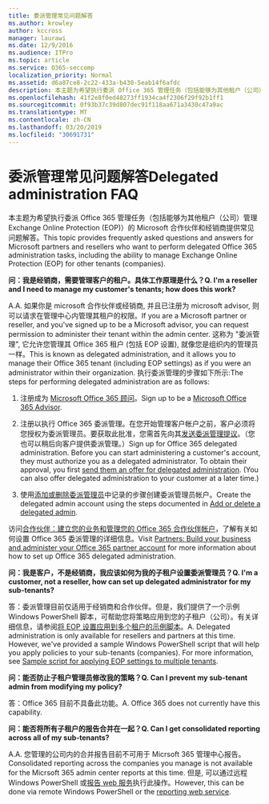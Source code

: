 ```yaml
---
title: 委派管理常见问题解答
ms.author: krowley
author: kccross
manager: laurawi
ms.date: 12/9/2016
ms.audience: ITPro
ms.topic: article
ms.service: O365-seccomp
localization_priority: Normal
ms.assetid: d6a87ce8-2c22-433a-b430-5eab14f6afdc
description: 本主题为希望执行委派 Office 365 管理任务（包括能够为其他租户（公司）管理 Exchange Online Protection (EOP)）的 Microsoft 合作伙伴和经销商提供常见问题解答。
ms.openlocfilehash: 41f2e8f0ed48273ff1934ca4f2306f29f92b1ff1
ms.sourcegitcommit: 0f93b37c39d807dec91f118aa671a3430c47a9ac
ms.translationtype: MT
ms.contentlocale: zh-CN
ms.lasthandoff: 03/20/2019
ms.locfileid: "30691731"
---
```

# <a name="delegated-administration-faq"></a><span data-ttu-id="9d79d-103">委派管理常见问题解答</span><span class="sxs-lookup"><span data-stu-id="9d79d-103">Delegated administration FAQ</span></span>

<span data-ttu-id="9d79d-104">本主题为希望执行委派 Office 365 管理任务（包括能够为其他租户（公司）管理 Exchange Online Protection (EOP)）的 Microsoft 合作伙伴和经销商提供常见问题解答。</span><span class="sxs-lookup"><span data-stu-id="9d79d-104">This topic provides frequently asked questions and answers for Microsoft partners and resellers who want to perform delegated Office 365 administration tasks, including the ability to manage Exchange Online Protection (EOP) for other tenants (companies).</span></span>
  
 <span data-ttu-id="9d79d-105">**问：我是经销商，需要管理客户的租户。具体工作原理是什么？**</span><span class="sxs-lookup"><span data-stu-id="9d79d-105">**Q. I'm a reseller and I need to manage my customer's tenants; how does this work?**</span></span>
  
<span data-ttu-id="9d79d-106">A.</span><span class="sxs-lookup"><span data-stu-id="9d79d-106">A.</span></span> <span data-ttu-id="9d79d-107">如果你是 microsoft 合作伙伴或经销商, 并且已注册为 microsoft advisor, 则可以请求在管理中心内管理其租户的权限。</span><span class="sxs-lookup"><span data-stu-id="9d79d-107">If you are a Microsoft partner or reseller, and you've signed up to be a Microsoft advisor, you can request permission to administer their tenant within the admin center.</span></span> <span data-ttu-id="9d79d-108">这称为 "委派管理", 它允许您管理其 Office 365 租户 (包括 EOP 设置), 就像您是组织内的管理员一样。</span><span class="sxs-lookup"><span data-stu-id="9d79d-108">This is known as delegated administration, and it allows you to manage their Office 365 tenant (including EOP settings) as if you were an administrator within their organization.</span></span> <span data-ttu-id="9d79d-109">执行委派管理的步骤如下所示:</span><span class="sxs-lookup"><span data-stu-id="9d79d-109">The steps for performing delegated administration are as follows:</span></span>
  
1. <span data-ttu-id="9d79d-110">注册成为 [Microsoft Office 365 顾问](https://aka.ms/cloudbenefits)。</span><span class="sxs-lookup"><span data-stu-id="9d79d-110">Sign up to be a [Microsoft Office 365 Advisor](https://aka.ms/cloudbenefits).</span></span>
    
2. <span data-ttu-id="9d79d-p102">注册以执行 Office 365 委派管理。在您开始管理客户帐户之前，客户必须将您授权为委派管理员。要获取此批准，您需首先向其[发送委派管理提议](https://go.microsoft.com/fwlink/?LinkId=396829)。（您也可以稍后向客户提供委派管理。）</span><span class="sxs-lookup"><span data-stu-id="9d79d-p102">Sign up for Office 365 delegated administration. Before you can start administering a customer's account, they must authorize you as a delegated administrator. To obtain their approval, you first [send them an offer for delegated administration](https://go.microsoft.com/fwlink/?LinkId=396829). (You can also offer delegated administration to your customer at a later time.)</span></span> 
    
3. <span data-ttu-id="9d79d-115">使用[添加或删除委派管理员](https://go.microsoft.com/fwlink/?LinkId=396831)中记录的步骤创建委派管理员帐户。</span><span class="sxs-lookup"><span data-stu-id="9d79d-115">Create the delegated admin account using the steps documented in [Add or delete a delegated admin](https://go.microsoft.com/fwlink/?LinkId=396831).</span></span>
    
<span data-ttu-id="9d79d-116">访问[合作伙伴：建立您的业务和管理您的 Office 365 合作伙伴帐户](https://go.microsoft.com/fwlink/?LinkId=301485)，了解有关如何设置 Office 365 委派管理的详细信息。</span><span class="sxs-lookup"><span data-stu-id="9d79d-116">Visit [Partners: Build your business and administer your Office 365 partner account](https://go.microsoft.com/fwlink/?LinkId=301485) for more information about how to set up Office 365 delegated administration.</span></span> 
  
 <span data-ttu-id="9d79d-117">**问：我是客户，不是经销商，我应该如何为我的子租户设置委派管理员？**</span><span class="sxs-lookup"><span data-stu-id="9d79d-117">**Q. I'm a customer, not a reseller, how can set up delegated administrator for my sub-tenants?**</span></span>
  
<span data-ttu-id="9d79d-p103">答：委派管理目前仅适用于经销商和合作伙伴。但是，我们提供了一个示例 Windows PowerShell 脚本，可帮助您将策略应用到您的子租户（公司）。有关详细信息，请参阅[将 EOP 设置应用到多个租户的示例脚本](sample-script-for-applying-eop-settings-to-multiple-tenants.md)。</span><span class="sxs-lookup"><span data-stu-id="9d79d-p103">A. Delegated administration is only available for resellers and partners at this time. However, we've provided a sample Windows PowerShell script that will help you apply policies to your sub-tenants (companies). For more information, see [Sample script for applying EOP settings to multiple tenants](sample-script-for-applying-eop-settings-to-multiple-tenants.md).</span></span>
  
 <span data-ttu-id="9d79d-122">**问：能否防止子租户管理员修改我的策略？**</span><span class="sxs-lookup"><span data-stu-id="9d79d-122">**Q. Can I prevent my sub-tenant admin from modifying my policy?**</span></span>
  
<span data-ttu-id="9d79d-p104">答：Office 365 目前不具备此功能。</span><span class="sxs-lookup"><span data-stu-id="9d79d-p104">A. Office 365 does not currently have this capability.</span></span>
  
 <span data-ttu-id="9d79d-125">**问：能否将所有子租户的报告合并在一起？**</span><span class="sxs-lookup"><span data-stu-id="9d79d-125">**Q. Can I get consolidated reporting across all of my sub-tenants?**</span></span>
  
<span data-ttu-id="9d79d-126">A.</span><span class="sxs-lookup"><span data-stu-id="9d79d-126">A.</span></span> <span data-ttu-id="9d79d-127">您管理的公司内的合并报告目前不可用于 Micrsoft 365 管理中心报告。</span><span class="sxs-lookup"><span data-stu-id="9d79d-127">Consolidated reporting across the companies you manage is not available for the Micrsoft 365 admin center reports at this time.</span></span> <span data-ttu-id="9d79d-128">但是, 可以通过远程 Windows PowerShell 或[报告 web 服务](https://go.microsoft.com/fwlink/?LinkId=279926)执行此操作。</span><span class="sxs-lookup"><span data-stu-id="9d79d-128">However, this can be done via remote Windows PowerShell or the [reporting web service](https://go.microsoft.com/fwlink/?LinkId=279926).</span></span> 
  

